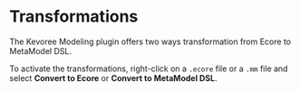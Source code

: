 # Transformations

The Kevoree Modeling plugin offers two ways transformation from Ecore to MetaModel DSL.

To activate the transformations, right-click on a `.ecore` file or a `.mm` file and select **Convert to Ecore** or **Convert to MetaModel DSL**.
